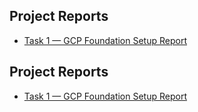 
## Project Reports
- [Task 1 — GCP Foundation Setup Report](docs/task-1_setup_report.md)

## Project Reports
- [Task 1 — GCP Foundation Setup Report](docs/task-1_setup_report.md)
